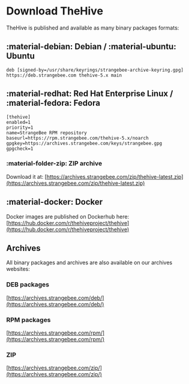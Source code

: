 # Download TheHive

TheHive is published and available as many binary packages formats: 

## :material-debian: Debian / :material-ubuntu: Ubuntu

```text title="/etc/apt/source.list.d/strangebee.list"
deb [signed-by=/usr/share/keyrings/strangebee-archive-keyring.gpg] https://deb.strangebee.com thehive-5.x main
```

## :material-redhat: Red Hat Enterprise Linux / :material-fedora: Fedora

```text title="/etc/yum.repos.d/strangebee.repo"
[thehive]
enabled=1
priority=1
name=StrangeBee RPM repository
baseurl=https://rpm.strangebee.com/thehive-5.x/noarch
gpgkey=https://archives.strangebee.com/keys/strangebee.gpg
gpgcheck=1
```

### :material-folder-zip: ZIP archive
Download it at: [https://archives.strangebee.com/zip/thehive-latest.zip](https://archives.strangebee.com/zip/thehive-latest.zip)

## :material-docker: Docker
Docker images are published on Dockerhub here: [https://hub.docker.com/r/thehiveproject/thehive](https://hub.docker.com/r/thehiveproject/thehive)


## Archives
All binary packages and archives are also available on our archives websites: 

### DEB packages

[https://archives.strangebee.com/deb/](https://archives.strangebee.com/deb/)

### RPM packages

[https://archives.strangebee.com/rpm/](https://archives.strangebee.com/rpm/)

### ZIP

[https://archives.strangebee.com/zip/](https://archives.strangebee.com/zip/)


